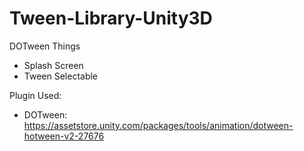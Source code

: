 # Tween-Library-Unity3D
DOTween Things
- Splash Screen
- Tween Selectable

Plugin Used:
- DOTween: https://assetstore.unity.com/packages/tools/animation/dotween-hotween-v2-27676
